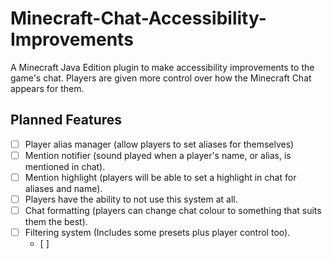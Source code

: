 # Minecraft-Chat-Accessibility-Improvements
A Minecraft Java Edition plugin to make accessibility improvements to the game's chat. Players are given more control over how the Minecraft Chat appears for them.

## Planned Features
- [ ] Player alias manager (allow players to set aliases for themselves)
- [ ] Mention notifier (sound played when a player's name, or alias, is mentioned in chat).
- [ ] Mention highlight (players will be able to set a highlight in chat for aliases and name).
- [ ] Players have the ability to not use this system at all.
- [ ] Chat formatting (players can change chat colour to something that suits them the best).
- [ ] Filtering system (Includes some presets plus player control too).
  - [ ] 
